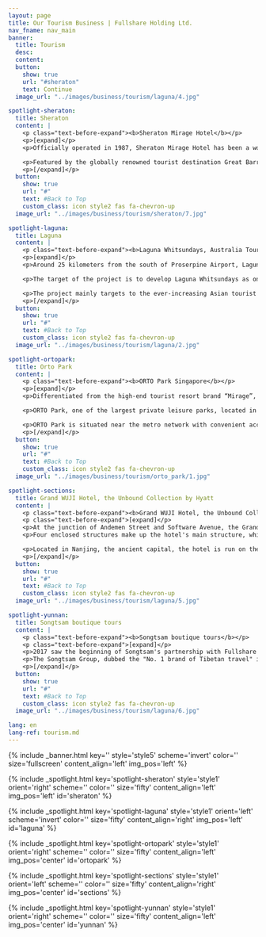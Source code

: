 ```yaml
---
layout: page
title: Our Tourism Business | Fullshare Holding Ltd.
nav_fname: nav_main
banner:
  title: Tourism
  desc:
  content:
  button:
    show: true
    url: "#sheraton"
    text: Continue
  image_url: "../images/business/tourism/laguna/4.jpg"

spotlight-sheraton:
  title: Sheraton
  content: |
    <p class="text-before-expand"><b>Sheraton Mirage Hotel</b></p>
    <p>[expand]</p>
    <p>Officially operated in 1987, Sheraton Mirage Hotel has been a world-class prestigious tropical holiday paradise. The hotel has hosted many renowned dignitaries and celebrities including the former Chinese President Jiang Zemin, the former United States President Bill Clinton, the famous American actor Tom Hanks and John Travolta, the famous British singer Mick Jagger, the German supermodel Claudia Schiffer, etc.</p>

    <p>Featured by the globally renowned tourist destination Great Barrier Reef and Daintree Rainforest, as well as the unique cultural landscape of Port Douglas, it has successfully contributed “Mirage” to become one of the high-end tourist resort brands around the world. Fullshare Holdings Limited has introduced the brand “Mirage” to the high-end tourist and vacation markets in China and other countries.</p>
    <p>[/expand]</p>
  button:
    show: true
    url: "#"
    text: #Back to Top
    custom_class: icon style2 fas fa-chevron-up
  image_url: "../images/business/tourism/sheraton/7.jpg"

spotlight-laguna:
  title: Laguna
  content: |
    <p class="text-before-expand"><b>Laguna Whitsundays, Australia Tourist Town Development Project</b></p>
    <p>[expand]</p>
    <p>Around 25 kilometers from the south of Proserpine Airport, Laguna Whitsundays covering approximately 2,800 square kilometers located in the Whitsunday Islands which is consisted by 74 scenic islands and adjacent to the World Heritage Great Barrier Reef. With the beautiful and pleasant scenery, it will definitely become the world-wide tourist resort landmarks in the twenty-first century.</p>

    <p>The target of the project is to develop Laguna Whitsundays as one of the top world-class destination resorts and high-end quality residential housing projects with the capacity to serve 15,000 people. It will include an international airport, five world-class hotels, a casino and entertainment center, two 18-hole and one 27-hole golf courses, and 860 berth marina, a tourism related organic farm, a shopping and retail area, a conference center, a cruise terminal, a retirement & vacation village and other real estate residential developments.</p>

    <p>The project mainly targets to the ever-increasing Asian tourist market, while to provide comprehensive community facilities to the neighboring mining towns. It will definitely become the star of Queensland for its tourism, resources, construction and agriculture development.</p>
    <p>[/expand]</p>
  button:
    show: true
    url: "#"
    text: #Back to Top
    custom_class: icon style2 fas fa-chevron-up
  image_url: "../images/business/tourism/laguna/2.jpg"

spotlight-ortopark:
  title: Orto Park
  content: |
    <p class="text-before-expand"><b>ORTO Park Singapore</b></p>
    <p>[expand]</p>
    <p>Differentiated from the high-end tourist resort brand “Mirage”, ORTO Park emphasizes on suburbanized family vacation style with natural and original mission.</p>

    <p>ORTO Park, one of the largest private leisure parks, located in the northern part of Singapore, is constructed, managed and operated by the Group. It covers about 51,500 square meters with beautiful natural environment and it is a popular recreation park for local residents and tourists.</p>

    <p>ORTO Park is situated near the metro network with convenient access. With the simple and elegant scenery, as well as tranquil lake views, the park has all kinds of activity facilities such as shrimp & fishing pools, children playgrounds, etc. The outdoor lakeside cottages and lake avenue are suitable to organize all types of schools events, family gatherings and weddings, etc. The restaurants and cafes situated along the scenic lakeside offer delicious culinary experience to the visitors.</p>
    <p>[/expand]</p>
  button:
    show: true
    url: "#"
    text: #Back to Top
    custom_class: icon style2 fas fa-chevron-up
  image_url: "../images/business/tourism/orto_park/1.jpg"

spotlight-sections:
  title: Grand WUJI Hotel, the Unbound Collection by Hyatt
  content: |
    <p class="text-before-expand"><b>Grand WUJI Hotel, the Unbound Collection by Hyatt</b></p>
    <p class="text-before-expand">[expand]</p>
    <p>At the junction of Andemen Street and Software Avenue, the Grand WUJI Hotel, the Unbound Collection by Hyatt, is situated in the center of China's (Nanjing) Software Valley. It is the first high-end hotel in Nanjing that features the inheritance of traditional Chinese health culture and practices the concept of a healthy lifestyle. </p>
    <p>Four enclosed structures make up the hotel's main structure, which cleverly combines the traditional Chinese conception of health and wellness with the natural ecology. The main building, which shockingly gives the illusion of floating in the air, houses  272 sets of varied guest rooms and suites, in addition to 4 high-end restaurants. The hotel restaurants follow the slogan "tasting five flavors in five seasons, serving only seasonal food," with the goal of serving guests food that can heal their bodies and souls. A 3,000 square meter banquet area, which is made up of banquet rooms and an inner court lawn, can be flexibly divided and combined to meet the needs of meetings and wedding banquets of various sizes and styles. </p>

    <p>Located in Nanjing, the ancient capital, the hotel is run on the principle of fostering a healthy lifestyle by drawing inspiration from traditional Chinese culture and according to the natural laws and health preservation concepts of the five seasons, which go as follows: "growing in spring, blossoming in summer, harvesting in autumn, and relaxing in winter." The goal of the hotel is to provide guests with " a habitat for their body and soul, heaven for their self-cultivation”. </p>
    <p>[/expand]</p>
  button:
    show: true
    url: "#"
    text: #Back to Top
    custom_class: icon style2 fas fa-chevron-up
  image_url: "../images/business/tourism/laguna/5.jpg"

spotlight-yunnan:
  title: Songtsam boutique tours
  content: |
    <p class="text-before-expand"><b>Songtsam boutique tours</b></p>
    <p class="text-before-expand">[expand]</p>
    <p>2017 saw the beginning of Songtsam's partnership with Fullshare Holdings. Since then, the two parties have worked together to offer customers around the world a deep cultural experience as well as top-notch health care and vacation services.</p>
    <p>The Songtsam Group, dubbed the "No. 1 brand of Tibetan travel" in China, has won numerous awards both domestically and internationally for its distinctive location choices, availability of boutique hotels with a museum-like feel, capacity to provide clients with value-for-money travel experiences, and the sincere and thoughtful services. Through more than 20 years of effort, Songtsam has developed a product that combines sightseeing along the new Yunnan-Tibet transit route, which extends along the Ancient Tea-Horse Road, and the experiences of living in boutique mountain hotels. It has a special travel route that links the World Natural Heritage "Three Rivers" region, the legendary National Highways 214 and 318, the Ancient Tea-Horse Road, and the "Third Pole" Qinghai-Tibet Plateau, with the goal of providing visitors the opportunities to deeply explore the hinterland of China's Three Rivers and the mysterious lands of Yunnan and Tibet. </p>
    <p>[/expand]</p>
  button:
    show: true
    url: "#"
    text: #Back to Top
    custom_class: icon style2 fas fa-chevron-up
  image_url: "../images/business/tourism/laguna/6.jpg"

lang: en
lang-ref: tourism.md
---
```


<!-- Welcome Banner -->

{% include _banner.html key='' style='style5' scheme='invert' color='' size='fullscreen' content_align='left' img_pos='left' %}

<!-- Properties -->

{% include _spotlight.html key='spotlight-sheraton' style='style1' orient='right' scheme='' color='' size='fifty' content_align='left' img_pos='left' id='sheraton' %}

{% include _spotlight.html key='spotlight-laguna' style='style1' orient='left' scheme='invert' color='' size='fifty' content_align='right' img_pos='left' id='laguna' %}

{% include _spotlight.html key='spotlight-ortopark' style='style1' orient='right' scheme='' color='' size='fifty' content_align='left' img_pos='center' id='ortopark' %}

{% include _spotlight.html key='spotlight-sections' style='style1' orient='left' scheme='' color='' size='fifty' content_align='right' img_pos='center' id='sections' %}

{% include _spotlight.html key='spotlight-yunnan' style='style1' orient='right' scheme='' color='' size='fifty' content_align='left' img_pos='center' id='yunnan' %}

